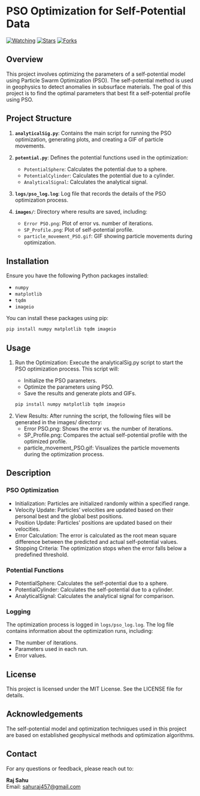 # PSO Optimization for Self-Potential Data

[![Watching](https://img.shields.io/github/watchers/rajsahu2004/Anomaly-Detection?color=brightgreen)](https://github.com/rajsahu2004/Anomaly-Detection/watchers)
[![Stars](https://img.shields.io/github/stars/rajsahu2004/Anomaly-Detection?color=yellow)](https://github.com/rajsahu2004/Anomaly-Detection/stargazers)
[![Forks](https://img.shields.io/github/forks/rajsahu2004/Anomaly-Detection?color=blue)](https://github.com/rajsahu2004/Anomaly-Detection/network/members)


## Overview

This project involves optimizing the parameters of a self-potential model using Particle Swarm Optimization (PSO). The self-potential method is used in geophysics to detect anomalies in subsurface materials. The goal of this project is to find the optimal parameters that best fit a self-potential profile using PSO.

## Project Structure

1. **`analyticalSig.py`**: Contains the main script for running the PSO optimization, generating plots, and creating a GIF of particle movements.

2. **`potential.py`**: Defines the potential functions used in the optimization:
   - `PotentialSphere`: Calculates the potential due to a sphere.
   - `PotentialCylinder`: Calculates the potential due to a cylinder.
   - `AnalyticalSignal`: Calculates the analytical signal.

3. **`logs/pso_log.log`**: Log file that records the details of the PSO optimization process.

4. **`images/`**: Directory where results are saved, including:
   - `Error PSO.png`: Plot of error vs. number of iterations.
   - `SP_Profile.png`: Plot of self-potential profile.
   - `particle_movement_PSO.gif`: GIF showing particle movements during optimization.

## Installation

Ensure you have the following Python packages installed:

- `numpy`
- `matplotlib`
- `tqdm`
- `imageio`

You can install these packages using pip:

```bash
pip install numpy matplotlib tqdm imageio
```

## Usage

<ol>
    <li>Run the Optimization:
    Execute the analyticalSig.py script to start the PSO optimization process. This script will:
    </li>
    <ul>
        <li>Initialize the PSO parameters.
        <li>Optimize the parameters using PSO.
        <li>Save the results and generate plots and GIFs.
    </ul>

```bash
pip install numpy matplotlib tqdm imageio
```
<li>View Results:
After running the script, the following files will be generated in the images/ directory:
    <ul>
        <li>Error PSO.png: Shows the error vs. the number of iterations.
	    <li>SP_Profile.png: Compares the actual self-potential profile with the optimized profile.
	    <li>particle_movement_PSO.gif: Visualizes the particle movements during the optimization process.
    </ul>
</ol>

## Description

### PSO Optimization
<ul>
<li>Initialization: Particles are initialized randomly within a specified range.
<li>Velocity Update: Particles’ velocities are updated based on their personal best and the global best positions.
<li>Position Update: Particles’ positions are updated based on their velocities.
<li>Error Calculation: The error is calculated as the root mean square difference between the predicted and actual self-potential values.
<li>Stopping Criteria: The optimization stops when the error falls below a predefined threshold.
</ul>

### Potential Functions

<ul>
<li>PotentialSphere: Calculates the self-potential due to a sphere.
<li>PotentialCylinder: Calculates the self-potential due to a cylinder.
<li>AnalyticalSignal: Calculates the analytical signal for comparison.
</ul>

### Logging

The optimization process is logged in `logs/pso_log.log`. The log file contains information about the optimization runs, including:

<ul>
<li>The number of iterations.
<li>Parameters used in each run.
<li>Error values.
</ul>

## License

This project is licensed under the MIT License. See the LICENSE file for details.

## Acknowledgements

The self-potential model and optimization techniques used in this project are based on established geophysical methods and optimization algorithms.

## Contact

For any questions or feedback, please reach out to:

**Raj Sahu**  
Email: [sahuraj457@gmail.com](mailto:sahuraj457@gmail.com)